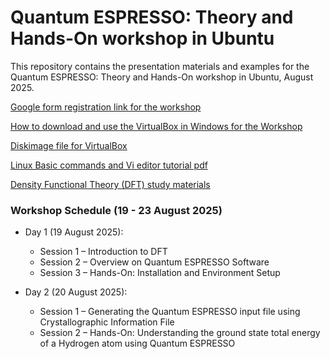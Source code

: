 # Quantum ESPRESSO: Theory and Hands-On workshop in Ubuntu
This repository contains the presentation materials and examples for the Quantum ESPRESSO: Theory and Hands-On workshop in Ubuntu, August 2025.

[Google form registration link for the workshop](https://docs.google.com/forms/d/e/1FAIpQLSc1PQqfTjqUjcoTcwTGaOynNFuzl7nsP3omJHTHCJo9tKQuTw/viewform?usp=header)

[How to download and use the VirtualBox in Windows for the Workshop]()

[Diskimage file for VirtualBox](https://mega.nz/file/TpA1xCzJ#Br8XpHma2kKEbOckCPpMSEqHJl6e_srIGqxFlCBNbkY)

[Linux Basic commands and Vi editor tutorial pdf](https://drive.google.com/drive/folders/16ahRD4TEEhT6rrWYy3UPvN41A-5eHAY7?usp=sharing)

[Density Functional Theory (DFT) study materials](https://drive.google.com/drive/folders/1JuBLd0loCA0MSco1pVWgzpeckkTBrIB_?usp=drive_link)

### Workshop Schedule (19 - 23 August 2025)
- Day 1 (19 August 2025):
  - Session 1 – Introduction to DFT
  - Session 2 – Overview on Quantum ESPRESSO Software
  - Session 3 – Hands-On: Installation and Environment Setup

- Day 2 (20 August 2025):
  - Session 1 – Generating the Quantum ESPRESSO input file using Crystallographic Information File
  - Session 2 – Hands-On: Understanding the ground state total energy of a Hydrogen atom using Quantum ESPRESSO
